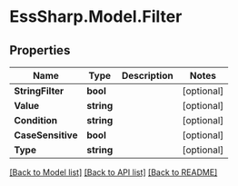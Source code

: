 # EssSharp.Model.Filter

## Properties

Name | Type | Description | Notes
------------ | ------------- | ------------- | -------------
**StringFilter** | **bool** |  | [optional] 
**Value** | **string** |  | [optional] 
**Condition** | **string** |  | [optional] 
**CaseSensitive** | **bool** |  | [optional] 
**Type** | **string** |  | [optional] 

[[Back to Model list]](../README.md#documentation-for-models) [[Back to API list]](../README.md#documentation-for-api-endpoints) [[Back to README]](../README.md)

